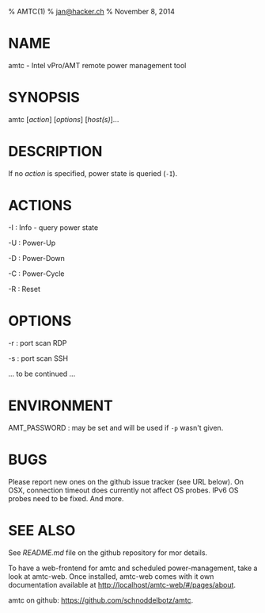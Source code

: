 % AMTC(1)
% jan@hacker.ch
% November 8, 2014

# NAME

amtc - Intel vPro/AMT remote power management tool

# SYNOPSIS

amtc [*action*] [*options*] [*host(s)*]...

# DESCRIPTION

If no *action* is specified, power state is queried (`-I`).

# ACTIONS

-I
:   Info - query power state

-U
:   Power-Up

-D
:   Power-Down

-C
:   Power-Cycle

-R
:   Reset

# OPTIONS

-r
:   port scan RDP

-s
:   port scan SSH

... to be continued ...


# ENVIRONMENT

AMT_PASSWORD
:   may be set and will be used if `-p` wasn't given.

# BUGS

Please report new ones on the github issue tracker (see URL below).
On OSX, connection timeout does currently not affect OS probes.
IPv6 OS probes need to be fixed. And more.

# SEE ALSO

See *README.md* file on the github repository for mor details.

To have a web-frontend for amtc and scheduled power-management, take
a look at amtc-web. Once installed, amtc-web comes with it own
documentation available at <http://localhost/amtc-web/#/pages/about>.

amtc on github: <https://github.com/schnoddelbotz/amtc>.


